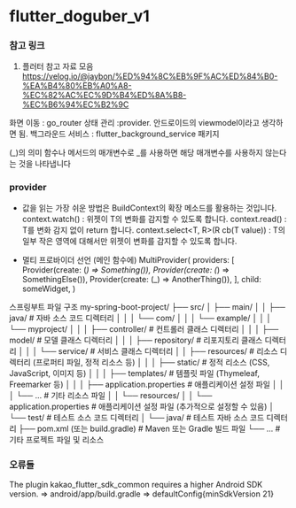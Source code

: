 # flutter_doguber_v1

### 참고 링크
1. 플러터 참고 자료 모음
https://velog.io/@jaybon/%ED%94%8C%EB%9F%AC%ED%84%B0-%EA%B4%80%EB%A0%A8-%EC%82%AC%EC%9D%B4%ED%8A%B8-%EC%B6%94%EC%B2%9C


화면 이동 : go_router
상태 관리 :provider. 안드로이드의 viewmodel이라고 생각하면 됨.
백그라운드 서비스 : flutter_background_service 패키지

(_)의 의미
함수나 메서드의 매개변수로 _를 사용하면 해당 매개변수를 사용하지 않는다는 것을 나타냅니다

### provider
- 값을 읽는 가장 쉬운 방법은 BuildContext의 확장 메소드를 활용하는 것입니다.
context.watch<T>() : 위젯이 T의 변화를 감지할 수 있도록 합니다.
context.read<T>() : T를 변화 감지 없이 return 합니다.
context.select<T, R>(R cb(T value)) : T의 일부 작은 영역에 대해서만 위젯이 변화를 감지할 수 있도록 합니다.

- 멀티 프로바이더 선언 (메인 함수에)
MultiProvider(
  providers: [
    Provider<Something>(create: (_) => Something()),
    Provider<SomethingElse>(create: (_) => SomethingElse()),
    Provider<AnotherThing>(create: (_) => AnotherThing()),
  ],
  child: someWidget,
)

스프링부트 파일 구조
my-spring-boot-project/
├── src/
│   ├── main/
│   │   ├── java/                    # 자바 소스 코드 디렉터리
│   │   │   └── com/
│   │   │       └── example/
│   │   │           └── myproject/
│   │   │               ├── controller/    # 컨트롤러 클래스 디렉터리
│   │   │               ├── model/         # 모델 클래스 디렉터리
│   │   │               ├── repository/    # 리포지토리 클래스 디렉터리
│   │   │               └── service/       # 서비스 클래스 디렉터리
│   │   ├── resources/               # 리소스 디렉터리 (프로퍼티 파일, 정적 리소스 등)
│   │   │   ├── static/              # 정적 리소스 (CSS, JavaScript, 이미지 등)
│   │   │   ├── templates/           # 템플릿 파일 (Thymeleaf, Freemarker 등)
│   │   │   ├── application.properties   # 애플리케이션 설정 파일
│   │   │   └── ...                  # 기타 리소스 파일
│   │   └── resources/
│   │       └── application.properties   # 애플리케이션 설정 파일 (추가적으로 설정할 수 있음)
│   └── test/                        # 테스트 소스 코드 디렉터리
│       └── java/                    # 테스트 자바 소스 코드 디렉터리
├── pom.xml (또는 build.gradle)       # Maven 또는 Gradle 빌드 파일
└── ...                              # 기타 프로젝트 파일 및 리소스



### 오류들
The plugin kakao_flutter_sdk_common requires a higher Android SDK version.
=> android/app/build.gradle
=> defaultConfig{minSdkVersion 21}